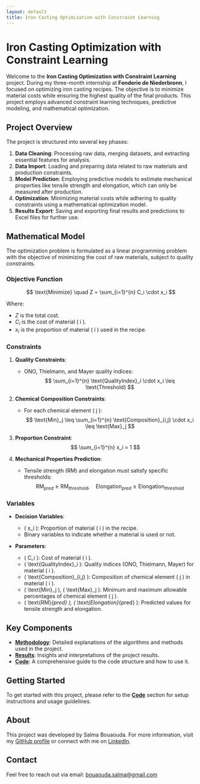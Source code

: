 ```yaml
---
layout: default
title: Iron Casting Optimization with Constraint Learning
---
```


# Iron Casting Optimization with Constraint Learning

Welcome to the **Iron Casting Optimization with Constraint Learning** project. During my three-month internship at **Fonderie de Niederbronn**, I focused on optimizing iron casting recipes. The objective is to minimize material costs while ensuring the highest quality of the final products. This project employs advanced constraint learning techniques, predictive modeling, and mathematical optimization.

## Project Overview

The project is structured into several key phases:

1. **Data Cleaning**: Processing raw data, merging datasets, and extracting essential features for analysis.
2. **Data Import**: Loading and preparing data related to raw materials and production constraints.
3. **Model Prediction**: Employing predictive models to estimate mechanical properties like tensile strength and elongation, which can only be measured after production.
4. **Optimization**: Minimizing material costs while adhering to quality constraints using a mathematical optimization model.
5. **Results Export**: Saving and exporting final results and predictions to Excel files for further use.

## Mathematical Model

The optimization problem is formulated as a linear programming problem with the objective of minimizing the cost of raw materials, subject to quality constraints.

### Objective Function

$$
\text{Minimize} \quad Z = \sum_{i=1}^{n} C_i \cdot x_i
$$

Where:

- $Z$ is the total cost.
- $C_i$ is the cost of material \( i \).
- $x_i$ is the proportion of material \( i \) used in the recipe.

### Constraints

1. **Quality Constraints**:
   - ONO, Thielmann, and Mayer quality indices:
   $$
   \sum_{i=1}^{n} \text{QualityIndex}_i \cdot x_i \leq \text{Threshold}
   $$

2. **Chemical Composition Constraints**:
   - For each chemical element \( j \):
   $$
   \text{Min}_j \leq \sum_{i=1}^{n} \text{Composition}_{i,j} \cdot x_i \leq \text{Max}_j
   $$

3. **Proportion Constraint**:
   $$
   \sum_{i=1}^{n} x_i = 1
   $$

4. **Mechanical Properties Prediction**:
   - Tensile strength (RM) and elongation must satisfy specific thresholds:
   $$
   \text{RM}_{pred} \geq \text{RM}_{threshold}, \quad \text{Elongation}_{pred} \geq \text{Elongation}_{threshold}
   $$

### Variables

- **Decision Variables**:
  - \( x_i \): Proportion of material \( i \) in the recipe.
  - Binary variables to indicate whether a material is used or not.

- **Parameters**:
  - \( C_i \): Cost of material \( i \).
  - \( \text{QualityIndex}_i \): Quality indices (ONO, Thielmann, Mayer) for material \( i \).
  - \( \text{Composition}_{i,j} \): Composition of chemical element \( j \) in material \( i \).
  - \( \text{Min}_j \), \( \text{Max}_j \): Minimum and maximum allowable percentages of chemical element \( j \).
  - \( \text{RM}_{pred} \), \( \text{Elongation}_{pred} \): Predicted values for tensile strength and elongation.

## Key Components

- **[Methodology](methodology.md)**: Detailed explanations of the algorithms and methods used in the project.
- **[Results](results.md)**: Insights and interpretations of the project results.
- **[Code](code.md)**: A comprehensive guide to the code structure and how to use it.

## Getting Started

To get started with this project, please refer to the **[Code](code.md)** section for setup instructions and usage guidelines.

## About

This project was developed by Salma Bouaouda. For more information, visit my [GitHub profile](https://github.com/salma-svg) or connect with me on [LinkedIn](https://linkedin.com/in/your-profile).

## Contact

Feel free to reach out via email: [bouaouda.salma@gmail.com](mailto:bouaouda.salma@gmail.com)
